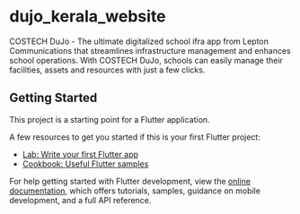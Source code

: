 # dujo_kerala_website

COSTECH DuJo - The ultimate digitalized school ifra app from Lepton Communications that streamlines infrastructure management and enhances school operations. With COSTECH DuJo, schools can easily manage their facilities, assets and resources with just a few clicks.

## Getting Started

This project is a starting point for a Flutter application.

A few resources to get you started if this is your first Flutter project:

- [Lab: Write your first Flutter app](https://docs.flutter.dev/get-started/codelab)
- [Cookbook: Useful Flutter samples](https://docs.flutter.dev/cookbook)

For help getting started with Flutter development, view the
[online documentation](https://docs.flutter.dev/), which offers tutorials,
samples, guidance on mobile development, and a full API reference.
